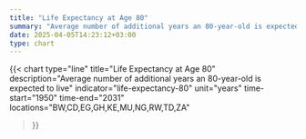 ```yaml
---
title: "Life Expectancy at Age 80"
summary: "Average number of additional years an 80-year-old is expected to live"
date: 2025-04-05T14:23:12+03:00
type: chart
---
```


{{< chart
    type="line"
    title="Life Expectancy at Age 80"
    description="Average number of additional years an 80-year-old is expected to live"
    indicator="life-expectancy-80"
    unit="years"
    time-start="1950"
    time-end="2031"
    locations="BW,CD,EG,GH,KE,MU,NG,RW,TD,ZA"
>}}
